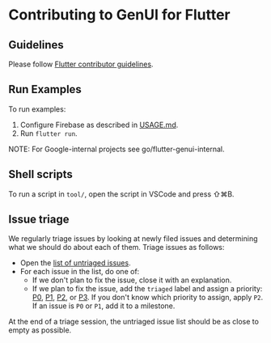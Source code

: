 # Contributing to GenUI for Flutter

## Guidelines

Please follow
[Flutter contributor guidelines](https://github.com/flutter/flutter/blob/master/CONTRIBUTING.md).

## Run Examples

To run examples:

1. Configure Firebase as described in [USAGE.md](packages/flutter_genui/USAGE.md#configure-firebase).
2. Run `flutter run`.

NOTE: For Google-internal projects see go/flutter-genui-internal.

## Shell scripts

To run a script in `tool/`, open the script in VSCode and press ⇧⌘B.

## Issue triage

We regularly triage issues by looking at newly filed issues and determining what
we should do about each of them. Triage issues as follows:

* Open the [list of untriaged issues][untriaged_list].
* For each issue in the list, do one of:
  * If we don't plan to fix the issue, close it with an explanation.
  * If we plan to fix the issue, add the `triaged` label and assign a priority: [P0][P0], [P1][P1], [P2][P2], or [P3][P3]. If you don't know which priority to assign, apply `P2`. If an issue is `P0` or `P1`, add it to a milestone.

At the end of a triage session, the untriaged issue list should be as close to
empty as possible.

[untriaged_list]: https://github.com/orgs/flutter/projects/222/views/6
[P0]: https://github.com/flutter/genui/labels?q=P0
[P1]: https://github.com/flutter/genui/labels?q=P1
[P2]: https://github.com/flutter/genui/labels?q=P2
[P3]: https://github.com/flutter/genui/labels?q=P3
